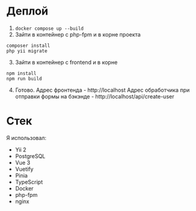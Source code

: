 # Деплой
1. ```docker compose up --build```
2. Зайти в контейнер с php-fpm и в корне проекта
```
composer install
php yii migrate
```

3. Зайти в контейнер с frontend и в корне
```
npm install
npm run build
```

4. Готово. 
Адрес фронтенда - http://localhost
Адрес обработчика при отправки формы на бэкэнде - http://localhost/api/create-user

# Стек
Я использовал: 
* Yii 2
* PostgreSQL
* Vue 3
* Vuetify
* Pinia
* TypeScript
* Docker
* php-fpm
* nginx
